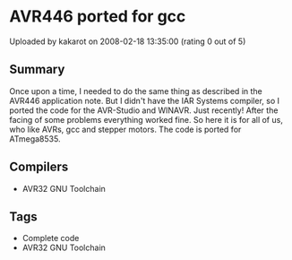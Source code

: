 # AVR446 ported for gcc

Uploaded by kakarot on 2008-02-18 13:35:00 (rating 0 out of 5)

## Summary

Once upon a time, I needed to do the same thing as described in the AVR446 application note. But I didn't have the IAR Systems compiler, so I ported the code for the AVR-Studio and WINAVR. Just recently! After the facing of some problems everything worked fine. So here it is for all of us, who like AVRs, gcc and stepper motors. The code is ported for ATmega8535.

## Compilers

- AVR32 GNU Toolchain

## Tags

- Complete code
- AVR32 GNU Toolchain
